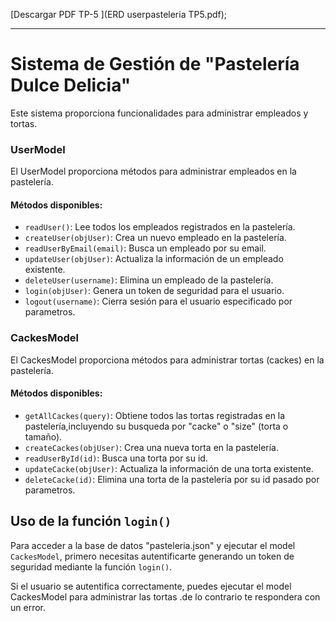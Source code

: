 [Descargar PDF TP-5 ](ERD userpasteleria TP5.pdf);

--------------------------------------------------------------------------------------------------------------------
# Sistema de Gestión de "Pastelería Dulce Delicia"

Este sistema proporciona funcionalidades para administrar empleados y tortas.

### UserModel

El UserModel proporciona métodos para administrar empleados en la pastelería.

#### Métodos disponibles:

- `readUser()`: Lee todos los empleados registrados en la pastelería.
- `createUser(objUser)`: Crea un nuevo empleado en la pastelería.
- `readUserByEmail(email)`: Busca un empleado por su email.
- `updateUser(objUser)`: Actualiza la información de un empleado existente.
- `deleteUser(username)`: Elimina un empleado de la pastelería.
- `login(objUser)`: Genera un token de seguridad para el usuario.
- `logout(username)`: Cierra sesión para el usuario especificado por parametros.

### CackesModel

El CackesModel proporciona métodos para administrar tortas (cackes) en la pastelería.

#### Métodos disponibles:

- `getAllCackes(query)`: Obtiene todos las tortas registradas en la pastelería,incluyendo su busqueda por "cacke" o "size" (torta o tamaño).
- `createCackes(objUser)`: Crea una nueva torta en la pastelería.
- `readUserById(id)`: Busca una torta por su id.
- `updateCacke(objUser)`: Actualiza la información de una torta existente.
- `deleteCacke(id)`: Elimina una torta de la pastelería por su id pasado por parametros.

## Uso de la función `login()`

Para acceder a la base de datos "pasteleria.json" y ejecutar el model `CackesModel`, primero necesitas autentificarte generando un token de seguridad mediante la función `login()`. 

 Si el usuario se autentifica correctamente, puedes ejecutar el model CackesModel para administrar las tortas .de lo contrario te respondera con un error.








